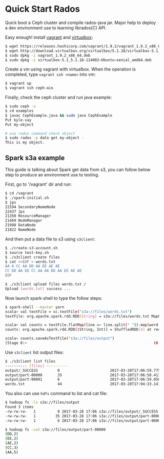 # Quick Start Rados
Quick boot a Ceph cluster and compile rados-java jar. Major help to deploy a dev environment use to learning librados(C) API.

Easy enough! install [vagrant](http://www.vagrantup.com/downloads.html) and [virtualbox](https://www.virtualbox.org/wiki/Linux_Downloads):
```sh
$ wget https://releases.hashicorp.com/vagrant/1.9.2/vagrant_1.9.2_x86_64.deb
$ wget http://download.virtualbox.org/virtualbox/5.1.18/virtualbox-5.1_5.1.18-114002~Ubuntu~xenial_amd64.deb
$ sudo dpkg -i vagrant_1.9.2_x86_64.deb
$ sudo dpkg -i virtualbox-5.1_5.1.18-114002~Ubuntu~xenial_amd64.deb
```

Create a vm using vagrant with virtualbox. When the operation is completed, type `vagrant ssh <name>` into vm:
```sh
$ vagrant up
$ vagrant ssh ceph-aio
```

Finally, check the ceph cluster and run java example:
```sh
$ sudo ceph -s
$ cd examples
$ javac CephExample.java && sudo java CephExample
Put kyle-say
Put my-object

# use rados command check object
$ sudo rados -p data get my-object -
This is my object.
```

## Spark s3a example
This guide is talking about Spark get data from s3, you can follow below step to produce an environment use to testing.

First, go to '/vagrant' dir and run:
```sh
$ cd /vagrant
$ ./spark-initial.sh
$ jps
22194 SecondaryNameNode
22437 Jps
21350 ResourceManager
21469 NodeManager
21998 DataNode
21822 NameNode
```

And then put a data file to s3 using `s3client`:
```sh
$ ./create-s3-account.sh
$ source test-key.sh
$ ./s3client create files
$ cat <<EOF > words.txt
AA A CC AA DD AA EE AE AE
CC DD AA EE CC AA AA DD AA EE AE AE
EOF

$ ./s3client upload files words.txt /
Upload [words.txt] success ...
```

Now launch spark-shell to type the follow steps:
```sh
$ spark-shell --master yarn
scala> val textFile = sc.textFile("s3a://files/words.txt")
textFile: org.apache.spark.rdd.RDD[String] = s3a://files/words.txt MapPartitionsRDD[1] at textFile at <console>:24

scala> val counts = textFile.flatMap(line => line.split(" ")).map(word => (word, 1)).reduceByKey(_ + _)
counts: org.apache.spark.rdd.RDD[(String, Int)] = ShuffledRDD[4] at reduceByKey at <console>:26

scala> counts.saveAsTextFile("s3a://files/output")
[Stage 0:>                                                          (0 + 2) / 2]
```

Use `s3client` list output files:
```sh
$ ./s3client list files
---------- [files] ----------
output/_SUCCESS     	0                   	2017-03-28T17:06:59.775Z
output/part-00000   	35                  	2017-03-28T17:06:58.413Z
output/part-00001   	6                   	2017-03-28T17:06:59.056Z
words.txt           	44                  	2017-03-28T17:04:33.141Z
```

You also can use `hdfs` command to list and cat file:
```sh
$ hadoop fs -ls s3a://files/output
Found 3 items
-rw-rw-rw-   1          0 2017-03-28 17:06 s3a://files/output/_SUCCESS
-rw-rw-rw-   1         35 2017-03-28 17:06 s3a://files/output/part-00000
-rw-rw-rw-   1          6 2017-03-28 17:06 s3a://files/output/part-00001

$ hadoop fs -cat s3a://files/output/part-00000
(DD,2)
(EE,2)
(AE,2)
(CC,3)
(AA,5)
```
